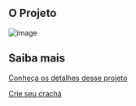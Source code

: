 ## O Projeto

![image](https://user-images.githubusercontent.com/29440533/205625508-e26b5f21-4371-4ced-a660-b9b2a43d6ae8.png)

## Saiba mais

[Conheça os detalhes desse projeto](https://youtu.be/sdrtTtWXIfM)

[Crie seu crachá](https://front-in-floripa-ticket.vercel.app/)
